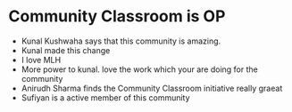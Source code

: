 # Community Classroom is OP

- Kunal Kushwaha says that this community is amazing.
- Kunal made this change
- I love MLH
- More power to kunal. love the work which your are doing for the community 
- Anirudh Sharma finds the Community Classroom initiative really graeat
- Sufiyan is a active member of this community
